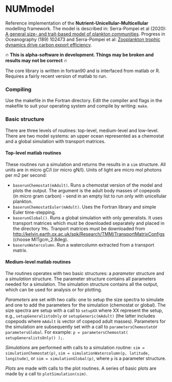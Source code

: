 # NUMmodel
Reference implementation of the **Nutrient-Unicellular-Multicellular**
modelling framework.  The model is described in: Serra-Pompei et al (2020): [A general size- and trait-based model of plankton communities](https://www.researchgate.net/publication/346939727_A_general_size-_and_trait-based_model_of_plankton_communities "Researchgate"). Progress in Oceanography (189) 102473 and Serra-Pompei et al: [Zooplankton trophic dynamics drive carbon export efficiency](https://www.biorxiv.org/content/10.1101/2021.03.08.434455v1 "BioRxiv").

:fire: **This is alpha-software in development. Things may be broken and results may not be correct** :fire:

The core library is written in fortran90 and is interfaced from matlab or R. Requires a fairly recent version of matlab to run.

### Compiling
Use the makefile in the Fortran directory. Edit the compiler and flags in the makefile to suit your operating system and compile by writing: `make`.

### Basic structure
There are three levels of routines: top-level, medium-level and low-level.  There are two model systems: an upper ocean represented as a chemostat and a global simulation with transport matrices.
#### Top-level matlab routines
These routines run a simulation and returns the results in a `sim` structure. All units are in micro gC/l (or micro gN/l). Units of light are micro mol photons per m2 per second:

* `baserunChemostat(mAdult)`.  Runs a chemostat version of the model and plots the output. The argument is the adult body masses of copepods (in micro gram carbon) - send in an empty list to run only with unicellular plankton.
* `baserunChemostatEuler(mAdult)`. Uses the Fortran library and simple Euler time-stepping.
* `baserunGlobal()`. Runs a global simulation with only generalists. It uses transport matrices which must be downloaded separately and placed in the directory `TMs`. Tranport matrices must be downloaded from http://kelvin.earth.ox.ac.uk/spk/Research/TMM/TransportMatrixConfigs (choose MITgcm_2.8deg).
* `baserunWatercolumn`. Run a watercolumn extracted from a transport matrix.

#### Medium-level matlab routines
The routines operates with two basic structures: a *parameter* structure and a *simulation* structure. The parameter structure contains all parameters needed for a simulation. The simulation structure contains all the output, which can be used for analysis or for plotting.

*Parameters* are set with two calls: one to setup the size spectra to simulate and one to add the parameters for the simulation (chemostat or global). The size spectra are setup with a call to `setupXX` where XX represent the setup, e.g., `setupGeneralistsOnly` or `setupGeneric(mAdult)` (the latter includes copepods where `mAdult` is vector of copepod adult masses).  Parameters for the simulation are subsequently set with a call to `parametersChemostat`or `parametersGlobal`. For example: `p = parametersChemostat( setupGeneralistsOnly() );`.

*Simulations* are performed with calls to a simulation routine: `sim = simulationChemostat(p)`, `sim = simulationWatercolumn(p, latitude, longitude)`, or `sim = simulationGlobal(p)`, where `p` is a parameter structure.

*Plots* are made with calls to the plot routines. A series of basic plots are made by a call to `plotSimulation(sim)`.
